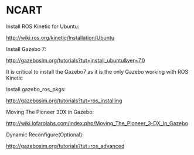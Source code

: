 # NCART

Install ROS Kinetic for Ubuntu:

http://wiki.ros.org/kinetic/Installation/Ubuntu

Install Gazebo 7:

http://gazebosim.org/tutorials?tut=install_ubuntu&ver=7.0

It is critical to install the Gazebo7 as it is the only Gazebo working with ROS Kinetic

Install gazebo_ros_pkgs:

http://gazebosim.org/tutorials?tut=ros_installing

Moving The Pioneer 3DX in Gazebo:

http://wiki.lofarolabs.com/index.php/Moving_The_Pioneer_3-DX_In_Gazebo

Dynamic Reconfigure(Optional):

http://gazebosim.org/tutorials?tut=ros_advanced
